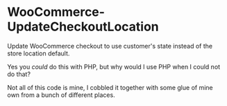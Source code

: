 # WooCommerce-UpdateCheckoutLocation
Update WooCommerce checkout to use customer's state instead of the store location default.

Yes you *could* do this with PHP, but why would I use PHP when I could not do that? 

Not all of this code is mine, I cobbled it together with some glue of mine own from a bunch of different places. 
